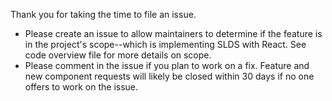 Thank you for taking the time to file an issue.

* Please create an issue to allow maintainers to determine if the feature is in the project's scope--which is implementing SLDS with React. See code overview file for more details on scope.
* Please comment in the issue if you plan to work on a fix. Feature and new component requests will likely be closed within 30 days if no one offers to work on the issue.
